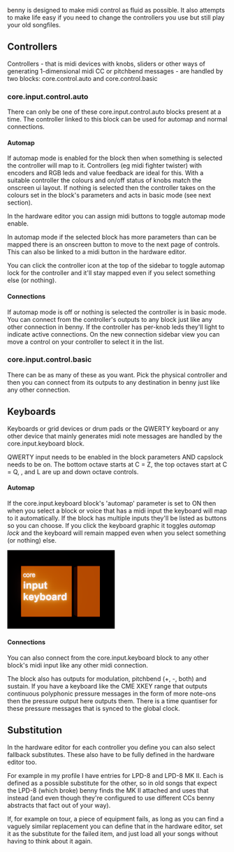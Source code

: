 benny is designed to make midi control as fluid as possible. It also attempts to make life easy if you need to change the controllers you use but still play your old songfiles.

## Controllers

Controllers - that is midi devices with knobs, sliders or other ways of generating 1-dimensional midi CC or pitchbend messages - are handled by two blocks: core.control.auto and core.control.basic

### core.input.control.auto

There can only be one of these core.input.control.auto blocks present at a time. The controller linked to this block can be used for automap and normal connections. 

#### Automap

If automap mode is enabled for the block then when something is selected the controller will map to it. Controllers (eg midi fighter twister) with encoders and RGB leds and value feedback are ideal for this. With a suitable controller the colours and on/off status of knobs match the onscreen ui layout. If nothing is selected then the controller takes on the colours set in the block's parameters and acts in basic mode (see next section).

In the hardware editor you can assign midi buttons to toggle automap mode enable.

In automap mode if the selected block has more parameters than can be mapped there is an onscreen button to move to the next page of controls. This can also be linked to a midi button in the hardware editor.

You can click the controller icon at the top of the sidebar to toggle automap lock for the controller and it'll stay mapped even if you select something else (or nothing).

#### Connections

If automap mode is off or nothing is selected the controller is in basic mode. You can connect from the controller's outputs to any block just like any other connection in benny. If the controller has per-knob leds they'll light to indicate active connections. On the new connection sidebar view you can move a control on your controller to select it in the list.

### core.input.control.basic

There can be as many of these as you want. Pick the physical controller and then you can connect from its outputs to any destination in benny just like any other connection.

## Keyboards

Keyboards or grid devices or drum pads or the QWERTY keyboard or any other device that mainly generates midi note messages are handled by the core.input.keyboard block.

QWERTY input needs to be enabled in the block parameters AND capslock needs to be on. The bottom octave starts at C = Z, the top octaves start at C = Q, , and L are up and down octave controls.

#### Automap

If the core.input.keyboard block's 'automap' parameter is set to ON then when you select a block or voice that has a midi input the keyboard will map to it automatically. If the block has multiple inputs they'll be listed as buttons so you can choose. If you click the keyboard graphic it toggles *automap lock* and the keyboard will remain mapped even when you select something (or nothing) else.

![keyboard automap section](assets/screenshots/block_keyboard.png)

#### Connections

You can also connect from the core.input.keyboard block to any other block's midi input like any other midi connection.

The block also has outputs for modulation, pitchbend (+, -, both) and sustain. If you have a keyboard like the CME XKEY range that outputs continuous polyphonic pressure messages in the form of more note-ons then the pressure output here outputs them. There is a time quantiser for these pressure messages that is synced to the global clock.

## Substitution

In the hardware editor for each controller you define you can also select fallback substitutes. These also have to be fully defined in the hardware editor too. 

For example in my profile I have entries for LPD-8 and LPD-8 MK II. Each is defined as a possible substitute for the other, so in old songs that expect the LPD-8 (which broke) benny finds the MK II attached and uses that instead (and even though they're configured to use different CCs benny abstracts that fact out of your way).

If, for example on tour, a piece of equipment fails, as long as you can find a vaguely similar replacement you can define that in the hardware editor, set it as the substitute for the failed item, and just load all your songs without having to think about it again.